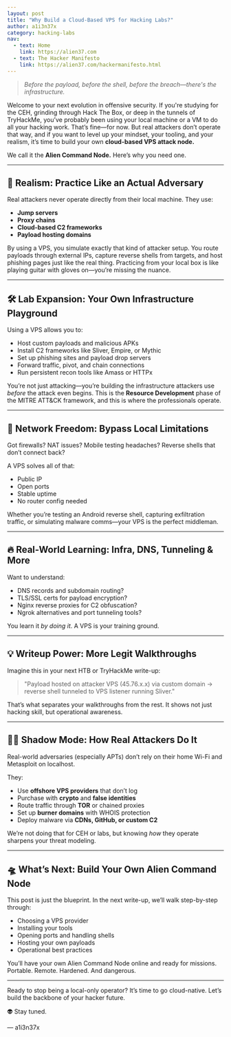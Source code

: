 ```yaml
---
layout: post
title: "Why Build a Cloud-Based VPS for Hacking Labs?"
author: a1i3n37x
category: hacking-labs
nav:
  - text: Home
    link: https://alien37.com
  - text: The Hacker Manifesto
    link: https://alien37.com/hackermanifesto.html
---
```


> *Before the payload, before the shell, before the breach—there's the infrastructure.*

Welcome to your next evolution in offensive security. If you're studying for the CEH, grinding through Hack The Box, or deep in the tunnels of TryHackMe, you’ve probably been using your local machine or a VM to do all your hacking work. That’s fine—for now. But real attackers don’t operate that way, and if you want to level up your mindset, your tooling, and your realism, it’s time to build your own **cloud-based VPS attack node.**

We call it the **Alien Command Node.** Here’s why you need one.

---

## 🧠 Realism: Practice Like an Actual Adversary

Real attackers never operate directly from their local machine. They use:
- **Jump servers**
- **Proxy chains**
- **Cloud-based C2 frameworks**
- **Payload hosting domains**

By using a VPS, you simulate exactly that kind of attacker setup. You route payloads through external IPs, capture reverse shells from targets, and host phishing pages just like the real thing. Practicing from your local box is like playing guitar with gloves on—you’re missing the nuance.

---

## 🛠 Lab Expansion: Your Own Infrastructure Playground

Using a VPS allows you to:
- Host custom payloads and malicious APKs
- Install C2 frameworks like Sliver, Empire, or Mythic
- Set up phishing sites and payload drop servers
- Forward traffic, pivot, and chain connections
- Run persistent recon tools like Amass or HTTPx

You’re not just attacking—you’re building the infrastructure attackers use *before* the attack even begins. This is the **Resource Development** phase of the MITRE ATT&CK framework, and this is where the professionals operate.

---

## 🔄 Network Freedom: Bypass Local Limitations

Got firewalls? NAT issues? Mobile testing headaches? Reverse shells that don’t connect back?

A VPS solves all of that:
- Public IP
- Open ports
- Stable uptime
- No router config needed

Whether you’re testing an Android reverse shell, capturing exfiltration traffic, or simulating malware comms—your VPS is the perfect middleman.

---

## 🔥 Real-World Learning: Infra, DNS, Tunneling & More

Want to understand:
- DNS records and subdomain routing?
- TLS/SSL certs for payload encryption?
- Nginx reverse proxies for C2 obfuscation?
- Ngrok alternatives and port tunneling tools?

You learn it *by doing it*. A VPS is your training ground.

---

## 💡 Writeup Power: More Legit Walkthroughs

Imagine this in your next HTB or TryHackMe write-up:
> "Payload hosted on attacker VPS (45.76.x.x) via custom domain → reverse shell tunneled to VPS listener running Sliver."

That’s what separates your walkthroughs from the rest. It shows not just hacking skill, but operational awareness.

---

## 🕵️‍♂️ Shadow Mode: How Real Attackers Do It

Real-world adversaries (especially APTs) don’t rely on their home Wi-Fi and Metasploit on localhost.

They:
- Use **offshore VPS providers** that don’t log
- Purchase with **crypto** and **false identities**
- Route traffic through **TOR** or chained proxies
- Set up **burner domains** with WHOIS protection
- Deploy malware via **CDNs, GitHub, or custom C2**

We’re not doing that for CEH or labs, but knowing *how* they operate sharpens your threat modeling.

---

## 🛸 What’s Next: Build Your Own Alien Command Node

This post is just the blueprint. In the next write-up, we’ll walk step-by-step through:
- Choosing a VPS provider
- Installing your tools
- Opening ports and handling shells
- Hosting your own payloads
- Operational best practices

You’ll have your own Alien Command Node online and ready for missions. Portable. Remote. Hardened. And dangerous.

---

Ready to stop being a local-only operator? It’s time to go cloud-native. Let’s build the backbone of your hacker future.

👽 Stay tuned.

— a1i3n37x

